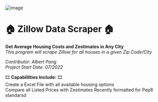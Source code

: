 ![image](https://user-images.githubusercontent.com/97989034/228009206-c37c033c-da5d-4950-9275-4f803dfbb825.png)
# 🏠 Zillow Data Scraper 🏠 # 
**Get Average Housing Costs and Zestimates in Any City**\
_This program will scrape Zillow for all houses in a given Zip Code/City_

_Contributor: Albert Pang_ \
_Project Start Date: 07/2022_

🎞️ **Capabililties Include:** 🎞️ \
Create a Excel File with all available housing options \
Compare all Listed Prices with Zestimates
Recently formatted for Pep8 standarsd
